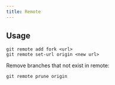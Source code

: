 ```yaml
---
title: Remote
---
```


## Usage

```shell
git remote add fork <url>
git remote set-url origin <new url>
```

Remove branches that not exist in remote:

```shell
git remote prune origin
```
